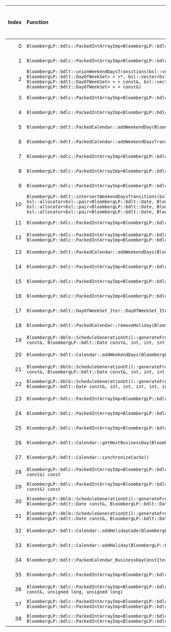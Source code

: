 |   Index | Function                                                                                                                                                                                                                                                                                                                                                                                                                                                                                                                                                                                       |   Difference in number of lines |   Function size difference in bytes | Disassembly                                                                |   Number of lines in `assume` build |   Number of bytes in `assume` build |   Number of lines in `none` build |   Number of bytes in `none` build |
|--------:|:-----------------------------------------------------------------------------------------------------------------------------------------------------------------------------------------------------------------------------------------------------------------------------------------------------------------------------------------------------------------------------------------------------------------------------------------------------------------------------------------------------------------------------------------------------------------------------------------------|--------------------------------:|------------------------------------:|:---------------------------------------------------------------------------|------------------------------------:|------------------------------------:|----------------------------------:|----------------------------------:|
|       0 | `BloombergLP::bdlc::PackedIntArrayImp<BloombergLP::bdlc::PackedIntArrayImp_Unsigned>::replaceImp(void*, unsigned long, int, void*, unsigned long, int, unsigned long)`                                                                                                                                                                                                                                                                                                                                                                                                                         |                              35 |                                 176 | [Assumed](0.assume.s.txt), [Ignored](0.none.s.txt), [Diff](0.diff.html)    |                                5600 |                             4313488 |                              5424 |                           4314512 |
|       1 | `BloombergLP::bdlc::PackedIntArrayImp<BloombergLP::bdlc::PackedIntArrayImp_Signed>::replaceImp(void*, unsigned long, int, void*, unsigned long, int, unsigned long)`                                                                                                                                                                                                                                                                                                                                                                                                                           |                              30 |                                 128 | [Assumed](1.assume.s.txt), [Ignored](1.none.s.txt), [Diff](1.diff.html)    |                                5216 |                             4300080 |                              5088 |                           4301168 |
|       2 | `BloombergLP::bdlt::unionWeekendDaysTransitions(bsl::vector<bsl::pair<BloombergLP::bdlt::Date, BloombergLP::bdlt::DayOfWeekSet>, bsl::allocator<bsl::pair<BloombergLP::bdlt::Date, BloombergLP::bdlt::DayOfWeekSet> > >*, bsl::vector<bsl::pair<BloombergLP::bdlt::Date, BloombergLP::bdlt::DayOfWeekSet>, bsl::allocator<bsl::pair<BloombergLP::bdlt::Date, BloombergLP::bdlt::DayOfWeekSet> > > const&, bsl::vector<bsl::pair<BloombergLP::bdlt::Date, BloombergLP::bdlt::DayOfWeekSet>, bsl::allocator<bsl::pair<BloombergLP::bdlt::Date, BloombergLP::bdlt::DayOfWeekSet> > > const&)`     |                               8 |                                  32 | [Assumed](2.assume.s.txt), [Ignored](2.none.s.txt), [Diff](2.diff.html)    |                                 624 |                             4262240 |                               592 |                           4262368 |
|       3 | `BloombergLP::bdlc::PackedIntArrayImp<BloombergLP::bdlc::PackedIntArrayImp_Signed>::append(long)`                                                                                                                                                                                                                                                                                                                                                                                                                                                                                              |                               7 |                                  32 | [Assumed](3.assume.s.txt), [Ignored](3.none.s.txt), [Diff](3.diff.html)    |                                 528 |                             4307392 |                               496 |                           4308400 |
|       4 | `BloombergLP::bdlc::PackedIntArrayImp<BloombergLP::bdlc::PackedIntArrayImp_Unsigned>::append(unsigned long)`                                                                                                                                                                                                                                                                                                                                                                                                                                                                                   |                               7 |                                  32 | [Assumed](4.assume.s.txt), [Ignored](4.none.s.txt), [Diff](4.diff.html)    |                                 480 |                             4321024 |                               448 |                           4321920 |
|       5 | `BloombergLP::bdlt::PackedCalendar::addWeekendDay(BloombergLP::bdlt::DayOfWeek::Enum)`                                                                                                                                                                                                                                                                                                                                                                                                                                                                                                         |                               4 |                                  16 | [Assumed](5.assume.s.txt), [Ignored](5.none.s.txt), [Diff](5.diff.html)    |                                 112 |                             4261344 |                                96 |                           4261504 |
|       6 | `BloombergLP::bdlt::PackedCalendar::addWeekendDaysTransition(BloombergLP::bdlt::Date const&, BloombergLP::bdlt::DayOfWeekSet const&)`                                                                                                                                                                                                                                                                                                                                                                                                                                                          |                               3 |                                  16 | [Assumed](6.assume.s.txt), [Ignored](6.none.s.txt), [Diff](6.diff.html)    |                                 144 |                             4261552 |                               128 |                           4261696 |
|       7 | `BloombergLP::bdlc::PackedIntArrayImp<BloombergLP::bdlc::PackedIntArrayImp_Signed>::replace(unsigned long, long)`                                                                                                                                                                                                                                                                                                                                                                                                                                                                              |                               2 |                                  16 | [Assumed](7.assume.s.txt), [Ignored](7.none.s.txt), [Diff](7.diff.html)    |                                 384 |                             4310464 |                               368 |                           4311440 |
|       8 | `BloombergLP::bdlc::PackedIntArrayImp<BloombergLP::bdlc::PackedIntArrayImp_Unsigned>::insert(unsigned long, unsigned long)`                                                                                                                                                                                                                                                                                                                                                                                                                                                                    |                               2 |                                  16 | [Assumed](8.assume.s.txt), [Ignored](8.none.s.txt), [Diff](8.diff.html)    |                                 544 |                             4322304 |                               528 |                           4323360 |
|       9 | `BloombergLP::bdlc::PackedIntArrayImp<BloombergLP::bdlc::PackedIntArrayImp_Unsigned>::replace(unsigned long, unsigned long)`                                                                                                                                                                                                                                                                                                                                                                                                                                                                   |                               2 |                                  16 | [Assumed](9.assume.s.txt), [Ignored](9.none.s.txt), [Diff](9.diff.html)    |                                 352 |                             4324000 |                               336 |                           4325376 |
|      10 | `BloombergLP::bdlt::intersectWeekendDaysTransitions(bsl::vector<bsl::pair<BloombergLP::bdlt::Date, BloombergLP::bdlt::DayOfWeekSet>, bsl::allocator<bsl::pair<BloombergLP::bdlt::Date, BloombergLP::bdlt::DayOfWeekSet> > >*, bsl::vector<bsl::pair<BloombergLP::bdlt::Date, BloombergLP::bdlt::DayOfWeekSet>, bsl::allocator<bsl::pair<BloombergLP::bdlt::Date, BloombergLP::bdlt::DayOfWeekSet> > > const&, bsl::vector<bsl::pair<BloombergLP::bdlt::Date, BloombergLP::bdlt::DayOfWeekSet>, bsl::allocator<bsl::pair<BloombergLP::bdlt::Date, BloombergLP::bdlt::DayOfWeekSet> > > const&)` |                               2 |                                  16 | [Assumed](10.assume.s.txt), [Ignored](10.none.s.txt), [Diff](10.diff.html) |                                 272 |                             4263408 |                               256 |                           4263504 |
|      11 | `BloombergLP::bdlc::PackedIntArrayImp<BloombergLP::bdlc::PackedIntArrayImp_Signed>::insert(unsigned long, long)`                                                                                                                                                                                                                                                                                                                                                                                                                                                                               |                               2 |                                   0 | [Assumed](11.assume.s.txt), [Ignored](11.none.s.txt), [Diff](11.diff.html) |                                 592 |                             4308720 |                               592 |                           4309696 |
|      12 | `BloombergLP::bdlc::PackedIntArrayImp<BloombergLP::bdlc::PackedIntArrayImp_Signed>::replace(unsigned long, BloombergLP::bdlc::PackedIntArrayImp<BloombergLP::bdlc::PackedIntArrayImp_Signed> const&, unsigned long, unsigned long)`                                                                                                                                                                                                                                                                                                                                                            |                               1 |                                   0 | [Assumed](12.assume.s.txt), [Ignored](12.none.s.txt), [Diff](12.diff.html) |                                 720 |                             4310848 |                               720 |                           4311808 |
|      13 | `BloombergLP::bdlt::PackedCalendar::addWeekendDays(BloombergLP::bdlt::DayOfWeekSet const&)`                                                                                                                                                                                                                                                                                                                                                                                                                                                                                                    |                               1 |                                   0 | [Assumed](13.assume.s.txt), [Ignored](13.none.s.txt), [Diff](13.diff.html) |                                  96 |                             4261456 |                                96 |                           4261600 |
|      14 | `BloombergLP::bdlc::PackedIntArrayImp<BloombergLP::bdlc::PackedIntArrayImp_Signed>::PackedIntArrayImp(unsigned long, long, BloombergLP::bslma::Allocator*)`                                                                                                                                                                                                                                                                                                                                                                                                                                    |                              -2 |                                   0 | [Assumed](14.assume.s.txt), [Ignored](14.none.s.txt), [Diff](14.diff.html) |                                 384 |                             4306656 |                               384 |                           4307664 |
|      15 | `BloombergLP::bdlc::PackedIntArrayImp<BloombergLP::bdlc::PackedIntArrayImp_Signed>::replaceImp(unsigned long, long)`                                                                                                                                                                                                                                                                                                                                                                                                                                                                           |                              -2 |                                   0 | [Assumed](15.assume.s.txt), [Ignored](15.none.s.txt), [Diff](15.diff.html) |                                  48 |                             4305296 |                                48 |                           4306256 |
|      16 | `BloombergLP::bdlc::PackedIntArrayImp<BloombergLP::bdlc::PackedIntArrayImp_Unsigned>::replaceImp(unsigned long, unsigned long)`                                                                                                                                                                                                                                                                                                                                                                                                                                                                |                              -2 |                                   0 | [Assumed](16.assume.s.txt), [Ignored](16.none.s.txt), [Diff](16.diff.html) |                                  48 |                             4319088 |                                48 |                           4319936 |
|      17 | `BloombergLP::bdlt::DayOfWeekSet_Iter::DayOfWeekSet_Iter(int, int)`                                                                                                                                                                                                                                                                                                                                                                                                                                                                                                                            |                              -2 |                                   0 | [Assumed](17.assume.s.txt), [Ignored](17.none.s.txt), [Diff](17.diff.html) |                                  48 |                             4253248 |                                48 |                           4253408 |
|      18 | `BloombergLP::bdlt::PackedCalendar::removeHoliday(BloombergLP::bdlt::Date const&)`                                                                                                                                                                                                                                                                                                                                                                                                                                                                                                             |                              -2 |                                   0 | [Assumed](18.assume.s.txt), [Ignored](18.none.s.txt), [Diff](18.diff.html) |                                 432 |                             4263808 |                               432 |                           4263888 |
|      19 | `BloombergLP::bblb::ScheduleGenerationUtil::generateFromDayOfWeekInMonth(bsl::vector<BloombergLP::bdlt::Date, bsl::allocator<BloombergLP::bdlt::Date> >*, BloombergLP::bdlt::Date const&, BloombergLP::bdlt::Date const&, int, int, int, BloombergLP::bdlt::DayOfWeek::Enum, int)`                                                                                                                                                                                                                                                                                                             |                              -3 |                                   0 | [Assumed](19.assume.s.txt), [Ignored](19.none.s.txt), [Diff](19.diff.html) |                                 560 |                             4243264 |                               560 |                           4243312 |
|      20 | `BloombergLP::bdlt::Calendar::addWeekendDays(BloombergLP::bdlt::DayOfWeekSet const&)`                                                                                                                                                                                                                                                                                                                                                                                                                                                                                                          |                              -3 |                                   0 | [Assumed](20.assume.s.txt), [Ignored](20.none.s.txt), [Diff](20.diff.html) |                                 320 |                             4246544 |                               320 |                           4246688 |
|      21 | `BloombergLP::bblb::ScheduleGenerationUtil::generateFromBusinessDayOfMonth(bsl::vector<BloombergLP::bdlt::Date, bsl::allocator<BloombergLP::bdlt::Date> >*, BloombergLP::bdlt::Date const&, BloombergLP::bdlt::Date const&, int, int, int, BloombergLP::bdlt::Calendar const&, int)`                                                                                                                                                                                                                                                                                                           |                              -4 |                                   0 | [Assumed](21.assume.s.txt), [Ignored](21.none.s.txt), [Diff](21.diff.html) |                                 608 |                             4241728 |                               608 |                           4241760 |
|      22 | `BloombergLP::bblb::ScheduleGenerationUtil::generateFromDayOfMonth(bsl::vector<BloombergLP::bdlt::Date, bsl::allocator<BloombergLP::bdlt::Date> >*, BloombergLP::bdlt::Date const&, BloombergLP::bdlt::Date const&, int, int, int, int, int)`                                                                                                                                                                                                                                                                                                                                                  |                              -4 |                                   0 | [Assumed](22.assume.s.txt), [Ignored](22.none.s.txt), [Diff](22.diff.html) |                                 672 |                             4241056 |                               672 |                           4241088 |
|      23 | `BloombergLP::bdlc::PackedIntArrayImp<BloombergLP::bdlc::PackedIntArrayImp_Signed>::operator[](unsigned long) const`                                                                                                                                                                                                                                                                                                                                                                                                                                                                           |                              -4 |                                 -16 | [Assumed](23.assume.s.txt), [Ignored](23.none.s.txt), [Diff](23.diff.html) |                                  48 |                             4312512 |                                64 |                           4313520 |
|      24 | `BloombergLP::bdlc::PackedIntArrayImp<BloombergLP::bdlc::PackedIntArrayImp_Unsigned>::PackedIntArrayImp(unsigned long, unsigned long, BloombergLP::bslma::Allocator*)`                                                                                                                                                                                                                                                                                                                                                                                                                         |                              -4 |                                 -16 | [Assumed](24.assume.s.txt), [Ignored](24.none.s.txt), [Diff](24.diff.html) |                                 336 |                             4320336 |                               352 |                           4321216 |
|      25 | `BloombergLP::bdlc::PackedIntArrayImp<BloombergLP::bdlc::PackedIntArrayImp_Unsigned>::operator[](unsigned long) const`                                                                                                                                                                                                                                                                                                                                                                                                                                                                         |                              -4 |                                 -16 | [Assumed](25.assume.s.txt), [Ignored](25.none.s.txt), [Diff](25.diff.html) |                                  48 |                             4325760 |                                64 |                           4327376 |
|      26 | `BloombergLP::bdlt::Calendar::getNextBusinessDay(BloombergLP::bdlt::Date*, BloombergLP::bdlt::Date const&, int) const`                                                                                                                                                                                                                                                                                                                                                                                                                                                                         |                              -5 |                                 -16 | [Assumed](26.assume.s.txt), [Ignored](26.none.s.txt), [Diff](26.diff.html) |                                  80 |                             4247152 |                                96 |                           4247296 |
|      27 | `BloombergLP::bdlt::Calendar::synchronizeCache()`                                                                                                                                                                                                                                                                                                                                                                                                                                                                                                                                              |                              -5 |                                 -32 | [Assumed](27.assume.s.txt), [Ignored](27.none.s.txt), [Diff](27.diff.html) |                                 544 |                             4244384 |                               576 |                           4244432 |
|      28 | `BloombergLP::bdlc::PackedIntArrayImp<BloombergLP::bdlc::PackedIntArrayImp_Signed>::isEqualImp(BloombergLP::bdlc::PackedIntArrayImp<BloombergLP::bdlc::PackedIntArrayImp_Signed> const&) const`                                                                                                                                                                                                                                                                                                                                                                                                |                              -5 |                                 -64 | [Assumed](28.assume.s.txt), [Ignored](28.none.s.txt), [Diff](28.diff.html) |                                 816 |                             4305360 |                               880 |                           4306320 |
|      29 | `BloombergLP::bdlc::PackedIntArrayImp<BloombergLP::bdlc::PackedIntArrayImp_Unsigned>::isEqualImp(BloombergLP::bdlc::PackedIntArrayImp<BloombergLP::bdlc::PackedIntArrayImp_Unsigned> const&) const`                                                                                                                                                                                                                                                                                                                                                                                            |                              -5 |                                 -64 | [Assumed](29.assume.s.txt), [Ignored](29.none.s.txt), [Diff](29.diff.html) |                                 816 |                             4319152 |                               880 |                           4320000 |
|      30 | `BloombergLP::bblb::ScheduleGenerationUtil::generateFromDayInterval(bsl::vector<BloombergLP::bdlt::Date, bsl::allocator<BloombergLP::bdlt::Date> >*, BloombergLP::bdlt::Date const&, BloombergLP::bdlt::Date const&, BloombergLP::bdlt::Date const&, int)`                                                                                                                                                                                                                                                                                                                                     |                              -6 |                                 -16 | [Assumed](30.assume.s.txt), [Ignored](30.none.s.txt), [Diff](30.diff.html) |                                 192 |                             4240864 |                               208 |                           4240880 |
|      31 | `BloombergLP::bblb::ScheduleGenerationUtil::generateFromDayOfWeekAfterDayOfMonth(bsl::vector<BloombergLP::bdlt::Date, bsl::allocator<BloombergLP::bdlt::Date> >*, BloombergLP::bdlt::Date const&, BloombergLP::bdlt::Date const&, int, int, int, BloombergLP::bdlt::DayOfWeek::Enum, int)`                                                                                                                                                                                                                                                                                                     |                              -6 |                                 -16 | [Assumed](31.assume.s.txt), [Ignored](31.none.s.txt), [Diff](31.diff.html) |                                 928 |                             4242336 |                               944 |                           4242368 |
|      32 | `BloombergLP::bdlt::Calendar::addHolidayCode(BloombergLP::bdlt::Date const&, int)`                                                                                                                                                                                                                                                                                                                                                                                                                                                                                                             |                              -9 |                                 -32 | [Assumed](32.assume.s.txt), [Ignored](32.none.s.txt), [Diff](32.diff.html) |                                 352 |                             4246032 |                               384 |                           4246144 |
|      33 | `BloombergLP::bdlt::Calendar::addHoliday(BloombergLP::bdlt::Date const&)`                                                                                                                                                                                                                                                                                                                                                                                                                                                                                                                      |                             -10 |                                 -32 | [Assumed](33.assume.s.txt), [Ignored](33.none.s.txt), [Diff](33.diff.html) |                                 272 |                             4245760 |                               304 |                           4245840 |
|      34 | `BloombergLP::bdlt::PackedCalendar_BusinessDayConstIterator::previousBusinessDay()`                                                                                                                                                                                                                                                                                                                                                                                                                                                                                                            |                             -10 |                                 -48 | [Assumed](34.assume.s.txt), [Ignored](34.none.s.txt), [Diff](34.diff.html) |                                 304 |                             4271248 |                               352 |                           4271328 |
|      35 | `BloombergLP::bdlc::PackedIntArrayImp<BloombergLP::bdlc::PackedIntArrayImp_Signed>::reserveCapacity(unsigned long, long)`                                                                                                                                                                                                                                                                                                                                                                                                                                                                      |                             -12 |                                 -48 | [Assumed](35.assume.s.txt), [Ignored](35.none.s.txt), [Diff](35.diff.html) |                                 192 |                             4311728 |                               240 |                           4312688 |
|      36 | `BloombergLP::bdlc::PackedIntArrayImp<BloombergLP::bdlc::PackedIntArrayImp_Unsigned>::append(BloombergLP::bdlc::PackedIntArrayImp<BloombergLP::bdlc::PackedIntArrayImp_Unsigned> const&, unsigned long, unsigned long)`                                                                                                                                                                                                                                                                                                                                                                        |                             -59 |                                -192 | [Assumed](36.assume.s.txt), [Ignored](36.none.s.txt), [Diff](36.diff.html) |                                 640 |                             4321664 |                               832 |                           4322528 |
|      37 | `BloombergLP::bdlc::PackedIntArrayImp<BloombergLP::bdlc::PackedIntArrayImp_Unsigned>::replace(unsigned long, BloombergLP::bdlc::PackedIntArrayImp<BloombergLP::bdlc::PackedIntArrayImp_Unsigned> const&, unsigned long, unsigned long)`                                                                                                                                                                                                                                                                                                                                                        |                             -71 |                                -256 | [Assumed](37.assume.s.txt), [Ignored](37.none.s.txt), [Diff](37.diff.html) |                                 720 |                             4324352 |                               976 |                           4325712 |
|      38 | `BloombergLP::bdlc::PackedIntArrayImp<BloombergLP::bdlc::PackedIntArrayImp_Unsigned>::insert(unsigned long, BloombergLP::bdlc::PackedIntArrayImp<BloombergLP::bdlc::PackedIntArrayImp_Unsigned> const&, unsigned long, unsigned long)`                                                                                                                                                                                                                                                                                                                                                         |                             -78 |                                -336 | [Assumed](38.assume.s.txt), [Ignored](38.none.s.txt), [Diff](38.diff.html) |                                 944 |                             4322864 |                              1280 |                           4323904 |